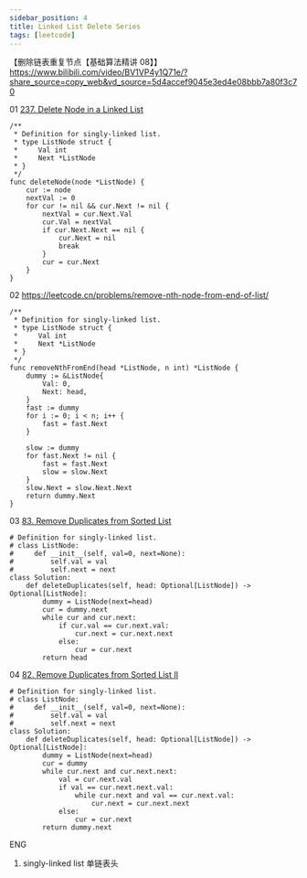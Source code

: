 ```yaml
---
sidebar_position: 4
title: Linked List Delete Series
tags: [leetcode]
---
```




【删除链表重复节点【基础算法精讲 08】】 https://www.bilibili.com/video/BV1VP4y1Q71e/?share_source=copy_web&vd_source=5d4accef9045e3ed4e08bbb7a80f3c70



01 [237. Delete Node in a Linked List](https://leetcode.cn/problems/delete-node-in-a-linked-list/)

```
/**
 * Definition for singly-linked list.
 * type ListNode struct {
 *     Val int
 *     Next *ListNode
 * }
 */
func deleteNode(node *ListNode) {
    cur := node
    nextVal := 0
    for cur != nil && cur.Next != nil {
        nextVal = cur.Next.Val
        cur.Val = nextVal
        if cur.Next.Next == nil {
            cur.Next = nil
            break
        }
        cur = cur.Next
    }
}
```



02 https://leetcode.cn/problems/remove-nth-node-from-end-of-list/

```
/**
 * Definition for singly-linked list.
 * type ListNode struct {
 *     Val int
 *     Next *ListNode
 * }
 */
func removeNthFromEnd(head *ListNode, n int) *ListNode {
    dummy := &ListNode{
        Val: 0,
        Next: head,
    }
    fast := dummy
    for i := 0; i < n; i++ {
        fast = fast.Next
    }

    slow := dummy
    for fast.Next != nil {
        fast = fast.Next
        slow = slow.Next
    }
    slow.Next = slow.Next.Next
    return dummy.Next
}
```



03 [83. Remove Duplicates from Sorted List](https://leetcode.cn/problems/remove-duplicates-from-sorted-list/)

```
# Definition for singly-linked list.
# class ListNode:
#     def __init__(self, val=0, next=None):
#         self.val = val
#         self.next = next
class Solution:
    def deleteDuplicates(self, head: Optional[ListNode]) -> Optional[ListNode]:
        dummy = ListNode(next=head)
        cur = dummy.next
        while cur and cur.next:
            if cur.val == cur.next.val:
                cur.next = cur.next.next
            else:
                cur = cur.next
        return head
```



04 [82. Remove Duplicates from Sorted List II](https://leetcode.cn/problems/remove-duplicates-from-sorted-list-ii/)

```
# Definition for singly-linked list.
# class ListNode:
#     def __init__(self, val=0, next=None):
#         self.val = val
#         self.next = next
class Solution:
    def deleteDuplicates(self, head: Optional[ListNode]) -> Optional[ListNode]:
        dummy = ListNode(next=head)
        cur = dummy
        while cur.next and cur.next.next:
            val = cur.next.val
            if val == cur.next.next.val:
                while cur.next and val == cur.next.val:
                    cur.next = cur.next.next
            else:
                cur = cur.next
        return dummy.next
```







ENG

1. singly-linked list 单链表头